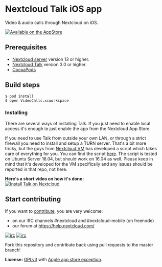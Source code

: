 # Nextcloud Talk iOS app

Video & audio calls through Nextcloud on iOS.

[![Available on the AppStore](https://github.com/nextcloud/talk-ios/blob/master/docs/App%20Store/Download_on_the_App_Store_Badge.svg)](https://itunes.apple.com/app/id1296825574)

## Prerequisites

- [Nextcloud server](https://github.com/nextcloud/server) version 13 or higher.
- [Nextcloud Talk](https://github.com/nextcloud/spreed) version 3.0 or higher.
- [CocoaPods](https://cocoapods.org/)

## Build steps

```
$ pod install
$ open VideoCalls.xcworkspace
```

### Installing

There are several ways of installing Talk. If you just need to enable local access it's enough to just enable the app from the Nextcloud App Store. 

If you need to use Talk from outside your own LAN, or through a strict firewall you need to install and setup a TURN server. That's a bit more tricky, but the guys from [Nextcloud VM](https://github.com/nextcloud/vm) has developed a script which takes care of everything for you. You can find the script [here](https://github.com/nextcloud/vm/blob/master/apps/talk.sh). The script is tested on Ubuntu Server 18.04, but should work on 16.04 as well. Please keep in mind that it's developed for the VM specifically and any issues should be reported in that repo, not here.

**Here's a short video on how it's done:**<br>
[![Install Talk on Nextcloud](https://lh3.googleusercontent.com/crCv9cBtaOz-5BqpXp0Dhxjq3kyh5rbg0oKx2_BlCwZe2i3nuGhkK2zIzzdCMXFVal8=s180)](https://youtu.be/KdTsWIy4eN0)

## Start contributing
If you want to [contribute](https://nextcloud.com/contribute/), you are very welcome: 

- on our IRC channels #nextcloud and #nextcloud-mobile (on freenode)
- our forum at https://help.nextcloud.com/

[![irc](https://img.shields.io/badge/IRC-%23nextcloud%20on%20freenode-orange.svg)](https://webchat.freenode.net/?channels=nextcloud)
[![irc](https://img.shields.io/badge/IRC-%23nextcloud--mobile%20on%20freenode-blue.svg)](https://webchat.freenode.net/?channels=nextcloud-mobile)

Fork this repository and contribute back using pull requests to the master branch!

**License:** [GPLv3](https://github.com/nextcloud/spreed-ios/blob/master/LICENSE) with [Apple app store exception](https://github.com/nextcloud/spreed-ios/blob/master/COPYING.iOS).

